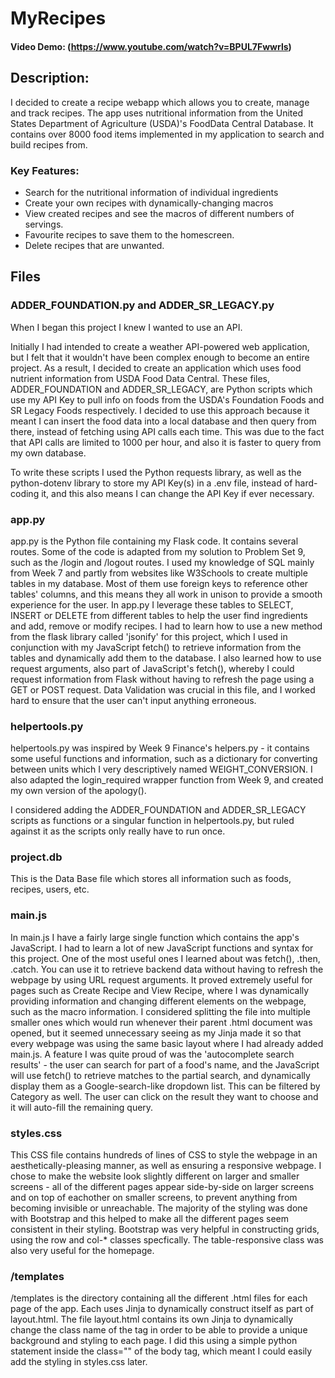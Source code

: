 # MyRecipes
#### Video Demo:  (https://www.youtube.com/watch?v=BPUL7Fwwrls)

## Description:

I decided to create a recipe webapp which allows you to create, manage and track recipes.
The app uses nutritional information from the United States Department of Agriculture (USDA)'s FoodData Central Database. It contains over 8000 food items implemented in my application to search and build recipes from.

### Key Features:
- Search for the nutritional information of individual ingredients
- Create your own recipes with dynamically-changing macros
- View created recipes and see the macros of different numbers of servings.
- Favourite recipes to save them to the homescreen.
- Delete recipes that are unwanted.

## Files

### ADDER_FOUNDATION.py and ADDER_SR_LEGACY.py

When I began this project I knew I wanted to use an API.

Initially I had intended to create a weather API-powered web application, but I felt that it wouldn't have been complex enough to become an entire project.
As a result, I decided to create an application which uses food nutrient information from USDA Food Data Central.
These files, ADDER_FOUNDATION and ADDER_SR_LEGACY, are Python scripts which use my API Key to pull info on foods from the USDA's Foundation Foods and SR Legacy Foods respectively.
I decided to use this approach because it meant I can insert the food data into a local database and then query from there, instead of fetching using API calls each time. This was due to the fact that API calls are limited to 1000 per hour, and also it is faster to query from my own database.

To write these scripts I used the Python requests library, as well as the python-dotenv library to store my API Key(s) in a .env file, instead of hard-coding it, and this also means I can change the API Key if ever necessary.

### app.py

app.py is the Python file containing my Flask code. It contains several routes.
Some of the code is adapted from my solution to Problem Set 9, such as the /login and /logout routes.
I used my knowledge of SQL mainly from Week 7 and partly from websites like W3Schools to create multiple tables in my database.
Most of them use foreign keys to reference other tables' columns,
and this means they all work in unison to provide a smooth experience for the user.
In app.py I leverage these tables to SELECT, INSERT or DELETE from different tables to help the user find ingredients and add, remove or modify recipes.
I had to learn how to use a new method from the flask library called 'jsonify' for this project,
which I used in conjunction with my JavaScript fetch() to retrieve information from the tables and dynamically add them to the database.
I also learned how to use request arguments, also part of JavaScript's fetch(), whereby I could request information from Flask without having to refresh the page using a GET or POST request.
Data Validation was crucial in this file, and I worked hard to ensure that the user can't input anything erroneous.

### helpertools.py

helpertools.py was inspired by Week 9 Finance's helpers.py - it contains some useful functions and information, such as a dictionary for converting between units which I
very descriptively named WEIGHT_CONVERSION. I also adapted the login_required wrapper function from Week 9, and created my own version of the apology().

I considered adding the ADDER_FOUNDATION and ADDER_SR_LEGACY scripts as functions or a singular function in helpertools.py, but ruled against it as the scripts only really have to run once.

### project.db

This is the Data Base file which stores all information such as foods, recipes, users, etc.

### main.js

In main.js I have a fairly large single function which contains the app's JavaScript. I had to learn a lot of new JavaScript functions and syntax for this project. One of the most
useful ones I learned about was fetch(), .then, .catch. You can use it to retrieve backend data without having to refresh the webpage by using URL request arguments. It proved extremely useful for pages such as Create Recipe and View Recipe, where I was dynamically providing information and changing
different elements on the webpage, such as the macro information.
I considered splitting the file into multiple smaller ones which would run whenever their parent .html document was opened, but it seemed unnecessary seeing as my Jinja made it so that every webpage was using the same basic layout where I had already added main.js.
A feature I was quite proud of was the 'autocomplete search results' - the user can search for part of a food's name, and the JavaScript will use fetch() to retrieve matches to the partial search, and dynamically display them as a
Google-search-like dropdown list. This can be filtered by Category as well. The user can click on the result they want to choose and it will auto-fill the remaining query.

### styles.css

This CSS file contains hundreds of lines of CSS to style the webpage in an aesthetically-pleasing manner, as well as ensuring a responsive webpage.
I chose to make the website look slightly different on larger and smaller screens - all of the different pages appear side-by-side on larger screens and on top of eachother on smaller screens, to prevent anything from becoming invisible or unreachable.
The majority of the styling was done with Bootstrap and this helped to make all the different pages seem consistent in their styling. Bootstrap was very helpful in constructing grids, using the row and col-* classes specfically. The table-responsive class was also
very useful for the homepage.

### /templates

/templates is the directory containing all the different .html files for each page of the app. Each uses Jinja to dynamically construct itself as part of layout.html.
The file layout.html contains its own Jinja to dynamically change the class name of the <body> tag in order to be able to provide a unique background and styling to each page. I did this
using a simple python statement inside the class="" of the body tag, which meant I could easily add the styling in styles.css later.

